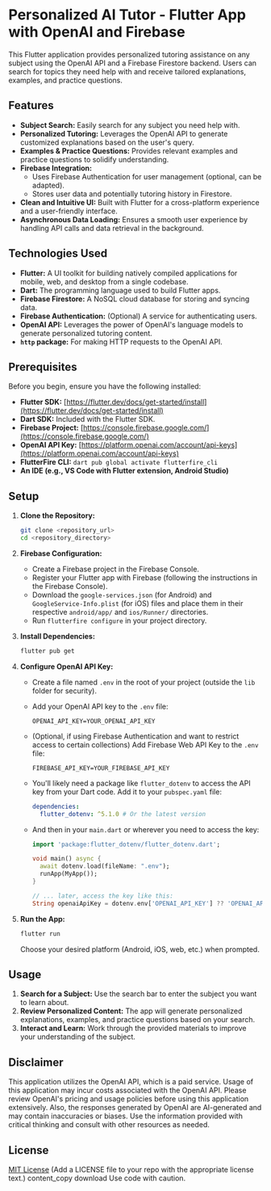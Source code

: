 # Personalized AI Tutor - Flutter App with OpenAI and Firebase

This Flutter application provides personalized tutoring assistance on any subject using the OpenAI API and a Firebase Firestore backend.  Users can search for topics they need help with and receive tailored explanations, examples, and practice questions.

## Features

*   **Subject Search:** Easily search for any subject you need help with.
*   **Personalized Tutoring:** Leverages the OpenAI API to generate customized explanations based on the user's query.
*   **Examples & Practice Questions:** Provides relevant examples and practice questions to solidify understanding.
*   **Firebase Integration:**
    *   Uses Firebase Authentication for user management (optional, can be adapted).
    *   Stores user data and potentially tutoring history in Firestore.
*   **Clean and Intuitive UI:** Built with Flutter for a cross-platform experience and a user-friendly interface.
*   **Asynchronous Data Loading:**  Ensures a smooth user experience by handling API calls and data retrieval in the background.

## Technologies Used

*   **Flutter:**  A UI toolkit for building natively compiled applications for mobile, web, and desktop from a single codebase.
*   **Dart:**  The programming language used to build Flutter apps.
*   **Firebase Firestore:** A NoSQL cloud database for storing and syncing data.
*   **Firebase Authentication:**  (Optional) A service for authenticating users.
*   **OpenAI API:**  Leverages the power of OpenAI's language models to generate personalized tutoring content.
*   **`http` package:**  For making HTTP requests to the OpenAI API.

## Prerequisites

Before you begin, ensure you have the following installed:

*   **Flutter SDK:** [https://flutter.dev/docs/get-started/install](https://flutter.dev/docs/get-started/install)
*   **Dart SDK:** Included with the Flutter SDK.
*   **Firebase Project:**  [https://console.firebase.google.com/](https://console.firebase.google.com/)
*   **OpenAI API Key:**  [https://platform.openai.com/account/api-keys](https://platform.openai.com/account/api-keys)
*   **FlutterFire CLI:**  `dart pub global activate flutterfire_cli`
*   **An IDE (e.g., VS Code with Flutter extension, Android Studio)**

## Setup

1.  **Clone the Repository:**

    ```bash
    git clone <repository_url>
    cd <repository_directory>
    ```

2.  **Firebase Configuration:**

    *   Create a Firebase project in the Firebase Console.
    *   Register your Flutter app with Firebase (following the instructions in the Firebase Console).
    *   Download the `google-services.json` (for Android) and `GoogleService-Info.plist` (for iOS) files and place them in their respective `android/app/` and `ios/Runner/` directories.
    *   Run `flutterfire configure` in your project directory.

3.  **Install Dependencies:**

    ```bash
    flutter pub get
    ```

4.  **Configure OpenAI API Key:**

    *   Create a file named `.env` in the root of your project (outside the `lib` folder for security).
    *   Add your OpenAI API key to the `.env` file:

        ```
        OPENAI_API_KEY=YOUR_OPENAI_API_KEY
        ```

    *   (Optional, if using Firebase Authentication and want to restrict access to certain collections)  Add Firebase Web API Key to the `.env` file:

        ```
        FIREBASE_API_KEY=YOUR_FIREBASE_API_KEY
        ```

    *   You'll likely need a package like `flutter_dotenv` to access the API key from your Dart code.  Add it to your `pubspec.yaml` file:

        ```yaml
        dependencies:
          flutter_dotenv: ^5.1.0 # Or the latest version
        ```

    *   And then in your `main.dart` or wherever you need to access the key:

        ```dart
        import 'package:flutter_dotenv/flutter_dotenv.dart';

        void main() async {
          await dotenv.load(fileName: ".env");
          runApp(MyApp());
        }

        // ... later, access the key like this:
        String openaiApiKey = dotenv.env['OPENAI_API_KEY'] ?? 'OPENAI_API_KEY not found';
        ```

5.  **Run the App:**

    ```bash
    flutter run
    ```

    Choose your desired platform (Android, iOS, web, etc.) when prompted.

## Usage

1.  **Search for a Subject:** Use the search bar to enter the subject you want to learn about.
2.  **Review Personalized Content:** The app will generate personalized explanations, examples, and practice questions based on your search.
3.  **Interact and Learn:**  Work through the provided materials to improve your understanding of the subject.

## Disclaimer

This application utilizes the OpenAI API, which is a paid service.  Usage of this application may incur costs associated with the OpenAI API.  Please review OpenAI's pricing and usage policies before using this application extensively. Also, the responses generated by OpenAI are AI-generated and may contain inaccuracies or biases.  Use the information provided with critical thinking and consult with other resources as needed.

## License

[MIT License](LICENSE) (Add a LICENSE file to your repo with the appropriate license text.)
content_copy
download
Use code with caution.
